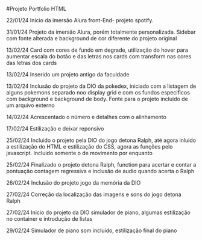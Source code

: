 #Projeto Portfolio HTML

22/01/24
Início da imersão Alura front-End- projeto spotify. 

31/01/24
Projeto da imersão Alura, porém totalmente personalizada. Sidebar com fonte alterada e background de cor diferente do projeto original 

13/02/24
Card com cores de fundo em degrade, utilização do hover para aumentar escala do botão e das letras nos cards com transform nas cores das letras dos cards

13/02/24
Inserido um projeto antigo da faculdade 

13/02/24
Inclusão do projeto da DIO da pokedex, iniciado com a listagem de alguns pokemons separado noo display grid e com os fundos especificos com background e background de body. Fonte para o projeto incluido de um arquivo externo

14/02/24
Acrescentado o número e detalhes com o alinhamento 

17/02/24
Estilização e deixar reponsivo 

25/02/24
Incluido o projeto pela DIO do jogo detona Ralph, até agora inluido a estilização do HTML e estilização do CSS, agora as funções pelo javascript. Incluido somente o de movimento por enquanto

25/02/24
Finalizado o projeto detona Ralph, function para acertar e contar a pontuação contagem regressiva e inclusão de audio quando acerta o Ralph

26/02/24
Inclusão do projeto jogo da memória da DIO 

27/02/24
Correção da localização das imagens e sons do jogo detona Ralph

27/02/24
Inicio do projeto da DIO simulador de piano, algumas estilização no container e introdução de listas

29/02/24
Simulador de piano som incluído, estilização final do piano
